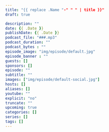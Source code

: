 ```yaml
---
title: "{{ replace .Name "-" " " | title }}"
draft: true

description: ""
date: {{ .Date }}
publishDate: {{ .Date }}
podcast_file: "###.mp3"
podcast_duration: ""
podcast_bytes : ""
episode_image: "img/episode/default.jpg"
episode_banner : ""
guests: []
sponsors: []
episode: ""
subtitle: ""
images: ["img/episode/default-social.jpg"]
hosts: []
aliases: []
youtube: ""
explicit: "no"
truncate: ""
upcoming: true
categories: []
series: []
tags: []
---
```

